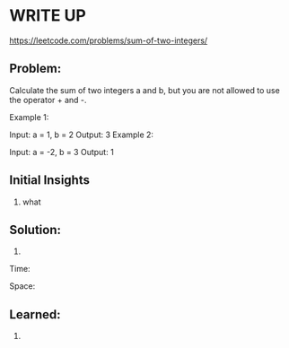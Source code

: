#  WRITE UP
https://leetcode.com/problems/sum-of-two-integers/

## Problem: 
Calculate the sum of two integers a and b, but you are not allowed to use the operator + and -.

Example 1:

Input: a = 1, b = 2
Output: 3
Example 2:

Input: a = -2, b = 3
Output: 1

## Initial Insights
1. what 

## Solution:
1. 

Time: 

Space: 


## Learned:
1. 